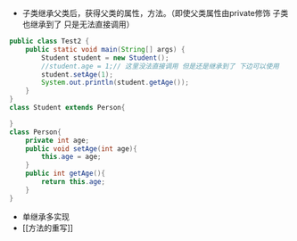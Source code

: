 - 子类继承父类后，获得父类的属性，方法。（即使父类属性由private修饰 子类也继承到了 只是无法直接调用）
```java
public class Test2 {
    public static void main(String[] args) {
        Student student = new Student();
        //student.age = 1;// 这里没法直接调用 但是还是继承到了 下边可以使用
        student.setAge(1);
        System.out.println(student.getAge());
    }
}
class Student extends Person{

}
class Person{
    private int age;
    public void setAge(int age){
        this.age = age;
    }
    public int getAge(){
        return this.age;
    }
}
```
- 单继承多实现
- [[方法的重写]]